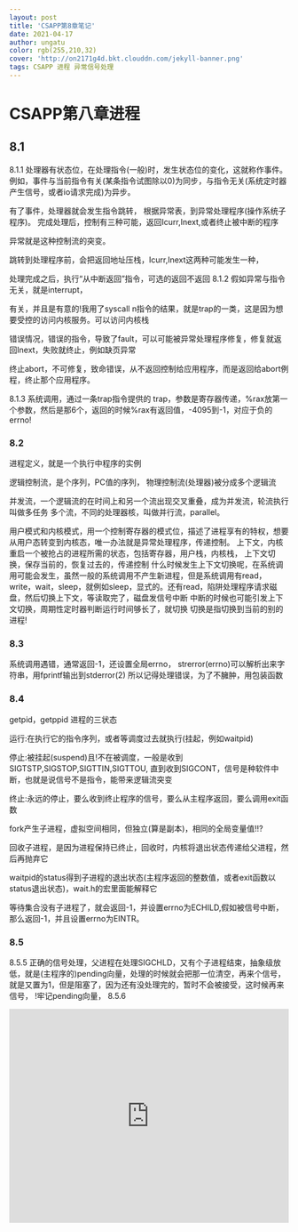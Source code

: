 ```yaml
---
layout: post
title: 'CSAPP第8章笔记'
date: 2021-04-17
author: ungatu
color: rgb(255,210,32)
cover: 'http://on2171g4d.bkt.clouddn.com/jekyll-banner.png'
tags: CSAPP 进程 异常信号处理
---
```



# CSAPP第八章进程

## 8.1
8.1.1
处理器有状态位，在处理指令(一般)时，发生状态位的变化，这就称作事件。
例如，事件与当前指令有关(某条指令试图除以0)为同步，与指令无关(系统定时器产生信号，或者io请求完成)为异步。

有了事件，处理器就会发生指令跳转，
根据异常表，到异常处理程序(操作系统子程序)。
完成处理后，控制有三种可能，返回Icurr,Inext,或者终止被中断的程序

异常就是这种控制流的突变。

跳转到处理程序前，会把返回地址压栈，Icurr,Inext这两种可能发生一种，

处理完成之后，执行“从中断返回”指令，可选的返回不返回
8.1.2
假如异常与指令无关，就是interrupt，

有关，并且是有意的!我用了syscall n指令的结果，就是trap的一类，这是因为想要受控的访问内核服务。可以访问内核栈

错误情况，错误的指令，导致了fault，可以可能被异常处理程序修复，修复就返回Inext，失败就终止，例如缺页异常

终止abort，不可修复，致命错误，从不返回控制给应用程序，而是返回给abort例程，终止那个应用程序。

8.1.3
系统调用，通过一条trap指令提供的
trap，参数是寄存器传递，%rax放第一个参数，然后是那6个，返回的时候%rax有返回值，-4095到-1，对应于负的errno!

### 8.2
进程定义，就是一个执行中程序的实例

逻辑控制流，是个序列，PC值的序列，
物理控制流(处理器)被分成多个逻辑流

并发流，一个逻辑流的在时间上和另一个流出现交叉重叠，成为并发流，轮流执行叫做多任务
多个流，不同的处理器核，叫做并行流，parallel。

用户模式和内核模式，用一个控制寄存器的模式位，描述了进程享有的特权，想要从用户态转变到内核态，唯一办法就是异常处理程序，传递控制。
上下文，内核重启一个被抢占的进程所需的状态，包括寄存器，用户栈，内核栈，
上下文切换，保存当前的，恢复过去的，传递控制
什么时候发生上下文切换呢，在系统调用可能会发生，虽然一般的系统调用不产生新进程，但是系统调用有read，write，wait，sleep，就例如sleep，显式的。还有read，陷阱处理程序请求磁盘，然后切换上下文，等读取完了，磁盘发信号中断
中断的时候也可能引发上下文切换，周期性定时器判断运行时间够长了，就切换
切换是指切换到当前的别的进程!

### 8.3
系统调用遇错，通常返回-1，还设置全局errno，
strerror(errno)可以解析出来字符串，用fprintf输出到stderror(2)
所以记得处理错误，为了不臃肿，用包装函数

### 8.4
getpid，getppid
进程的三状态

运行:在执行它的指令序列，或者等调度过去就执行(挂起，例如waitpid)

停止:被挂起(suspend)且!不在被调度，一般是收到SIGTSTP,SIGSTOP,SIGTTIN,SIGTTOU,
直到收到SIGCONT，信号是种软件中断，也就是说信号不是指令，能带来逻辑流突变

终止:永远的停止，要么收到终止程序的信号，要么从主程序返回，要么调用exit函数

fork产生子进程，虚拟空间相同，但独立(算是副本)，相同的全局变量值!!?

回收子进程，是因为进程保持已终止，回收时，内核将退出状态传递给父进程，然后再抛弃它

waitpid的status得到子进程的退出状态(主程序返回的整数值，或者exit函数以status退出状态)，wait.h的宏里面能解释它

等待集合没有子进程了，就会返回-1，并设置errno为ECHILD,假如被信号中断，那么返回-1，并且设置errno为EINTR。

### 8.5
8.5.5
正确的信号处理，父进程在处理SIGCHLD，又有个子进程结束，抽象级放低，就是(主程序的)pending向量，处理的时候就会把那一位清空，再来个信号，
就是又置为1，但是阻塞了，因为还有没处理完的，暂时不会被接受，这时候再来信号，
!牢记pending向量，
8.5.6

<iframe type="text/html" width="100%" height="385" src="http://www.youtube.com/embed/gfmjMWjn-Xg" frameborder="0"></iframe>
